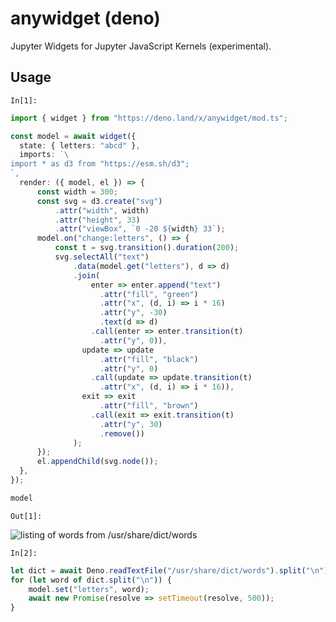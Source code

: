 # anywidget (deno)

Jupyter Widgets for Jupyter JavaScript Kernels (experimental).

## Usage

`In[1]:`

```typescript
import { widget } from "https://deno.land/x/anywidget/mod.ts";

const model = await widget({
  state: { letters: "abcd" },
  imports: `\
import * as d3 from "https://esm.sh/d3";
`,
  render: ({ model, el }) => {
      const width = 300;
      const svg = d3.create("svg")
          .attr("width", width)
          .attr("height", 33)
          .attr("viewBox", `0 -20 ${width} 33`);
      model.on("change:letters", () => {
          const t = svg.transition().duration(200);
          svg.selectAll("text")
              .data(model.get("letters"), d => d)
              .join(
                  enter => enter.append("text")
                    .attr("fill", "green")
                    .attr("x", (d, i) => i * 16)
                    .attr("y", -30)
                    .text(d => d)
                  .call(enter => enter.transition(t)
                    .attr("y", 0)),
                update => update
                    .attr("fill", "black")
                    .attr("y", 0)
                  .call(update => update.transition(t)
                    .attr("x", (d, i) => i * 16)),
                exit => exit
                    .attr("fill", "brown")
                  .call(exit => exit.transition(t)
                    .attr("y", 30)
                    .remove())
              );
      });
      el.appendChild(svg.node());
  },
});

model
```

`Out[1]:`

![listing of words from /usr/share/dict/words](https://github.com/manzt/anywidget/assets/24403730/de7e84cf-91cb-4532-9850-6763ff12ea41)

`In[2]:`

```typescript
let dict = await Deno.readTextFile("/usr/share/dict/words").split("\n");
for (let word of dict.split("\n")) {
    model.set("letters", word);
    await new Promise(resolve => setTimeout(resolve, 500));
}
```
